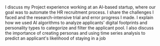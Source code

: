 I discuss my Project experience working at an AI-based startup, where our goal was to automate the HR recruitment process. I share the challenges I faced and the research-intensive trial and error progress I made. I explain how we used AI algorithms to analyze applicants' digital footprints and personality types to categorize and filter the applicant pool. I also discuss the importance of creating personas and using time series analysis to predict an applicant's likelihood of staying in a job
